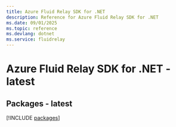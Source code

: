 ```yaml
---
title: Azure Fluid Relay SDK for .NET
description: Reference for Azure Fluid Relay SDK for .NET
ms.date: 09/01/2025
ms.topic: reference
ms.devlang: dotnet
ms.service: fluidrelay
---
```

# Azure Fluid Relay SDK for .NET - latest
## Packages - latest
[!INCLUDE [packages](fluid-relay-index.md)]